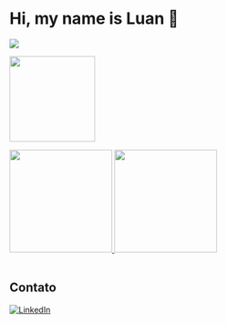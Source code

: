 # Hi, my name is Luan 👋

<p >
  <a href="https://git.io/streak-stats"><img src="https://streak-stats.demolab.com?user=Luan-art"/></a>
</p>

<p >
  <img height="150" src="https://github-readme-stats-sigma-five.vercel.app/api?username=Luan-art&show_icons=true&include_all_commits=true&theme=dark&count_private=true&title_color44d62c&ring_color=44d62c"/>
</p>

<div>
    <a href="https://github.com/Luan-art">
    <img height="180em" src="https://github-readme-stats.vercel.app/api?username=Luan-art&amp;show_icons=true&amp;theme=merko&amp;include_all_commits=true&amp;count_private=true" style="max-width: 100%;">
    <img height="180em" src="https://github-readme-stats.vercel.app/api/top-langs/?username=Luan-art&amp;layout=compact&amp;langs_count=7&amp;theme=dark" style="max-width:  100%;">
    </a>
</div>
<br>

## Contato

[![LinkedIn](https://img.shields.io/badge/linkedin-%230077B5.svg?style=for-the-badge&logo=linkedin&logoColor=white)](https://www.linkedin.com/in/luan-leite-freitas-43a276219/)
